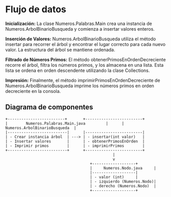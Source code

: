 # Flujo de datos

**Inicialización:**
La clase Numeros.Palabras.Main crea una instancia de Numeros.ArbolBinarioBusqueda y comienza a insertar valores enteros.

**Inserción de Valores:**
Numeros.ArbolBinarioBusqueda utiliza el método insertar para recorrer el árbol y encontrar el lugar correcto para cada nuevo valor. La estructura del árbol se mantiene ordenada.

**Filtrado de Números Primos:**
El método obtenerPrimosEnOrdenDecreciente recorre el árbol, filtra los números primos, y los almacena en una lista. Esta lista se ordena en orden descendente utilizando la clase Collections.

**Impresión:**
Finalmente, el método imprimirPrimosEnOrdenDecreciente de Numeros.ArbolBinarioBusqueda imprime los números primos en orden decreciente en la consola.

## Diagrama de componentes 

```
+-------------------------+       +-------------------------+
|        Numeros.Palabras.Main.java         |      |   Numeros.ArbolBinarioBusqueda  |
|--------------------------|      |-------------------------|
| - Crear instancia árbol  | ---> | - insertar(int valor)   |
| - Insertar valores       |      | - obtenerPrimosEnOrden  |
| - Imprimir primos        |      | - imprimirPrimos        |
+--------------------------+      +-------------------------+
                                               |
                                               v
                                     +-------------------+
                                     |     Numeros.Nodo.java     |
                                     |-------------------|
                                     | - valor (int)     |
                                     | - izquierdo (Numeros.Nodo)|
                                     | - derecho (Numeros.Nodo)  |
                                     +-------------------+

```